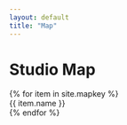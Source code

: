 ```yaml
---
layout: default
title: "Map"
---
```

<link rel="stylesheet" href="{{ "/assets/css/leaflet.css" | relative_url }}">
<script src="{{ "/assets/js/leaflet.js" | relative_url }}"></script>
<script>
// Annoying hack to prevent map overlap due to the top bar on Android
function fixHeight() {
	document.documentElement.style.setProperty("--dvh", `${window.innerHeight}px`);
}
window.addEventListener("resize", fixHeight);
fixHeight();
</script>

<div class="w-100 position-relative" style="height: 100vh; height: calc(var(--dvh) - 3.5rem);">
	<h1 class="map-overlay left-0 top-0 ms-3 mt-3">Studio Map</h1>
	<div class="map-overlay left-0 bottom-0 ms-3 mb-3">
		{% for item in site.mapkey %}
		<div class="m-1">
			<i class="bi bi-circle-fill" style="color: {{item.color}};" aria-hidden="true"></i>
			<span class="ms-2">{{ item.name }}</span>
		</div>
		{% endfor %}
	</div>
	<div id="map" class="w-100 h-100"></div>
</div>

<script>
const map = L.map("map", {
	crs: L.CRS.Simple,
	attributionControl: false,
	minZoom: -1,
	maxZoom: 4
});

const padding = 10000;
const bounds = [[0,0], [860, 1000]];
const maxBounds = [[bounds[0][0] - padding, bounds[0][1] - padding], [bounds[1][0] + padding, bounds[1][1] + padding]];

const image = L.imageOverlay("/assets/images/map/StudioMap.png", bounds).addTo(map);
map.setMaxBounds(maxBounds);
map.fitBounds(bounds);
</script>
